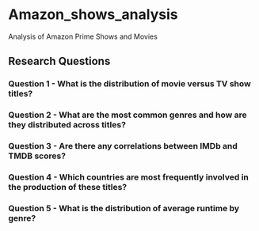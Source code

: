 # Amazon_shows_analysis
Analysis of Amazon Prime Shows and Movies

## Research Questions

### Question 1 - What is the distribution of movie versus TV show titles?

### Question 2 - What are the most common genres and how are they distributed across titles?

### Question 3 - Are there any correlations between IMDb and TMDB scores?

### Question 4 - Which countries are most frequently involved in the production of these titles?

### Question 5 - What is the distribution of average runtime by genre?


